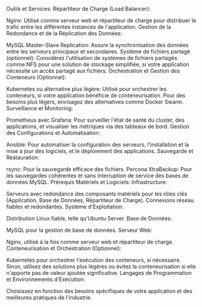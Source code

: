 Outils et Services:
Répartiteur de Charge (Load Balancer):

Nginx: Utilisé comme serveur web et répartiteur de charge pour distribuer le trafic entre les différentes instances de l'application.
Gestion de la Redondance et de la Réplication des Données:

MySQL Master-Slave Replication: Assure la synchronisation des données entre les serveurs principaux et secondaires.
Système de fichiers partagé (optionnel): Considérez l'utilisation de systèmes de fichiers partagés comme NFS pour une solution de stockage simplifiée, si votre application nécessite un accès partagé aux fichiers.
Orchestration et Gestion des Conteneurs (Optionnel):

Kubernetes ou alternative plus légère: Utilisé pour orchestrer les conteneurs, si votre application bénéficie de conteneurisation. Pour des besoins plus légers, envisagez des alternatives comme Docker Swarm.
Surveillance et Monitoring:

Prometheus avec Grafana: Pour surveiller l'état de santé du cluster, des applications, et visualiser les métriques via des tableaux de bord.
Gestion des Configurations et Automatisation:

Ansible: Pour automatiser la configuration des serveurs, l'installation et la mise à jour des logiciels, et le déploiement des applications.
Sauvegarde et Restauration:

rsync: Pour la sauvegarde efficace des fichiers.
Percona XtraBackup: Pour les sauvegardes cohérentes et sans interruption de service des bases de données MySQL.
Prérequis Matériels et Logiciels:
Infrastructure:

Serveurs avec redondance des composants matériels pour les rôles clés (Application, Base de Données, Répartiteur de Charge).
Connexions réseau fiables et redondantes.
Système d'Exploitation:

Distribution Linux fiable, telle qu'Ubuntu Server.
Base de Données:

MySQL pour la gestion de base de données.
Serveur Web:

Nginx, utilisé à la fois comme serveur web et répartiteur de charge.
Conteneurisation et Orchestration (Optionnel):

Kubernetes pour orchestrer l'exécution des conteneurs, si nécessaire. Sinon, utilisez des solutions plus légères ou évitez la conteneurisation si elle n'apporte pas de valeur ajoutée significative.
Langages de Programmation et Environnements d'Exécution:

Choisissez en fonction des besoins spécifiques de votre application et des meilleures pratiques de l'industrie.